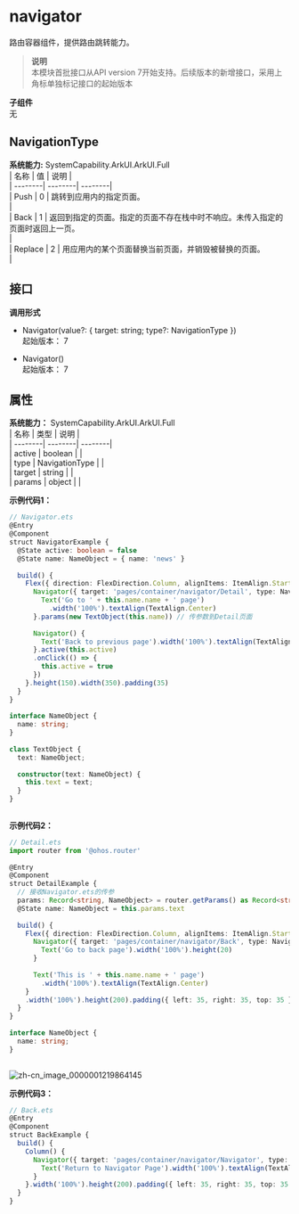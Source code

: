 # navigator    
路由容器组件，提供路由跳转能力。  
> **说明**   
>本模块首批接口从API version 7开始支持。后续版本的新增接口，采用上角标单独标记接口的起始版本  
  
 **子组件**   
无  
    
## NavigationType    
    
 **系统能力:**  SystemCapability.ArkUI.ArkUI.Full    
| 名称 | 值 | 说明 |  
| --------| --------| --------|  
| Push | 0 | 跳转到应用内的指定页面。<br/> |  
| Back | 1 | 返回到指定的页面。指定的页面不存在栈中时不响应。未传入指定的页面时返回上一页。<br/> |  
| Replace | 2 | 用应用内的某个页面替换当前页面，并销毁被替换的页面。<br/> |  
    
## 接口  
  
  
    
 **调用形式**     
    
- Navigator(value?: { target: string; type?: NavigationType })    
起始版本： 7    
    
- Navigator()    
起始版本： 7    
## 属性  
    
 **系统能力：** SystemCapability.ArkUI.ArkUI.Full    
| 名称 | 类型 | 说明 |  
| --------| --------| --------|  
| active |  boolean |  |  
| type |  NavigationType |  |  
| target |  string |  |  
| params |  object |  |  
    
 **示例代码1：**   
```ts    
// Navigator.ets  
@Entry  
@Component  
struct NavigatorExample {  
  @State active: boolean = false  
  @State name: NameObject = { name: 'news' }  
  
  build() {  
    Flex({ direction: FlexDirection.Column, alignItems: ItemAlign.Start, justifyContent: FlexAlign.SpaceBetween }) {  
      Navigator({ target: 'pages/container/navigator/Detail', type: NavigationType.Push }) {  
        Text('Go to ' + this.name.name + ' page')  
          .width('100%').textAlign(TextAlign.Center)  
      }.params(new TextObject(this.name)) // 传参数到Detail页面  
  
      Navigator() {  
        Text('Back to previous page').width('100%').textAlign(TextAlign.Center)  
      }.active(this.active)  
      .onClick(() => {  
        this.active = true  
      })  
    }.height(150).width(350).padding(35)  
  }  
}  
  
interface NameObject {  
  name: string;  
}  
  
class TextObject {  
  text: NameObject;  
  
  constructor(text: NameObject) {  
    this.text = text;  
  }  
}  
    
```    
  
    
 **示例代码2：**   
```ts    
// Detail.ets  
import router from '@ohos.router'  
  
@Entry  
@Component  
struct DetailExample {  
  // 接收Navigator.ets的传参  
  params: Record<string, NameObject> = router.getParams() as Record<string, NameObject>  
  @State name: NameObject = this.params.text  
  
  build() {  
    Flex({ direction: FlexDirection.Column, alignItems: ItemAlign.Start, justifyContent: FlexAlign.SpaceBetween }) {  
      Navigator({ target: 'pages/container/navigator/Back', type: NavigationType.Push }) {  
        Text('Go to back page').width('100%').height(20)  
      }  
  
      Text('This is ' + this.name.name + ' page')  
        .width('100%').textAlign(TextAlign.Center)  
    }  
    .width('100%').height(200).padding({ left: 35, right: 35, top: 35 })  
  }  
}  
  
interface NameObject {  
  name: string;  
}  
    
```    
  
![zh-cn_image_0000001219864145](figures/zh-cn_image_0000001219864145.gif)  
    
 **示例代码3：**   
```ts    
// Back.ets  
@Entry  
@Component  
struct BackExample {  
  build() {  
    Column() {  
      Navigator({ target: 'pages/container/navigator/Navigator', type: NavigationType.Back }) {  
        Text('Return to Navigator Page').width('100%').textAlign(TextAlign.Center)  
      }  
    }.width('100%').height(200).padding({ left: 35, right: 35, top: 35 })  
  }  
}  
    
```    
  

